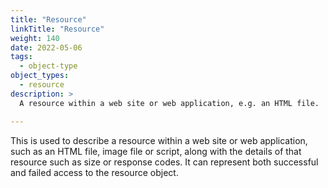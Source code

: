 ```yaml
---
title: "Resource"
linkTitle: "Resource"
weight: 140
date: 2022-05-06
tags: 
  - object-type
object_types:
  - resource
description: >
  A resource within a web site or web application, e.g. an HTML file.

---
```


This is used to describe a resource within a web site or web application, such as an HTML file, image file or script, along with the details of that resource such as size or response codes.
It can represent both successful and failed access to the resource object.
